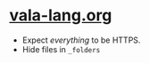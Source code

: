 # [vala-lang.org](https://vala-lang.org/)
- Expect _everything_ to be HTTPS.
- Hide files in `_folders`
